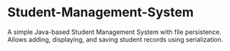 # Student-Management-System
A simple Java-based Student Management System with file persistence. Allows adding, displaying, and saving student records using serialization.

